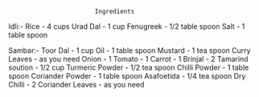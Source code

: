                             Ingredients

Idli:-
       Rice             - 4 cups
       Urad Dal         - 1 cup
       Fenugreek        - 1/2 table spoon
       Salt             - 1 table spoon

Sambar:-
      Toor Dal          - 1 cup
      Oil               - 1 table spoon
      Mustard           - 1 tea spoon
      Curry Leaves      - as you need
      Onion             - 1 
      Tomato            - 1
      Carrot            - 1
      Brinjal           - 2
      Tamarind soution  - 1/2 cup
      Turmeric Powder   - 1/2 tea spoon
      Chilli Powder     - 1 table spoon 
      Coriander Powder  - 1 table spoon
      Asafoetida        - 1/4 tea spoon
      Dry Chilli        - 2
      Coriander Leaves  - as you need
      